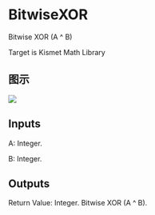 # BitwiseXOR

Bitwise XOR (A ^ B)

Target is Kismet Math Library

## 图示

![]($-20221218-19504254.png)

## Inputs

A: Integer.

B: Integer.  

## Outputs

Return Value: Integer. Bitwise XOR (A ^ B).


